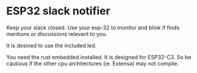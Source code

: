 # ESP32 slack notifier

Keep your slack closed. Use your esp-32 to monitor and blink if finds mentions or discussions relevant to you.

It is desined to use the included led. 

You need the rust embedded installed. It is designed for ESP32-C3. So be cautious if the other cpu architectures 
(ie. Extensa) may not compile.
